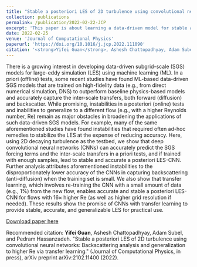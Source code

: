 ```yaml
---
title: "Stable a posteriori LES of 2D turbulence using convolutional neural networks: Backscattering analysis and generalization to higher Re via transfer learning"
collection: publications
permalink: /publication/2022-02-22-JCP
excerpt: 'This paper is about learning a data-driven model for stable and accurate online LES of decaying 2D turbulence.'
date: 2022-02-25
venue: 'Journal of Computational Physics'
paperurl: 'https://doi.org/10.1016/j.jcp.2022.111090'
citation: '<strong>Yifei Guan</strong>, Ashesh Chattopadhyay, Adam Subel, and Pedram Hassanzadeh. "Stable a posteriori LES of 2D turbulence using convolutional neural networks: Backscattering analysis and generalization to higher Re via transfer learning." (Journal of Computational Physics, in press), arXiv preprint arXiv:2102.11400 (2022).'
---
```


There is a growing interest in developing data-driven subgrid-scale (SGS) models for large-eddy simulation (LES) using machine learning (ML). In a priori (offline) tests, some recent studies have found ML-based data-driven SGS models that are trained on high-fidelity data (e.g., from direct numerical simulation, DNS) to outperform baseline physics-based models and accurately capture the inter-scale transfers, both forward (diffusion) and backscatter. While promising, instabilities in a posteriori (online) tests and inabilities to generalize to a different flow (e.g., with a higher Reynolds number, Re) remain as major obstacles in broadening the applications of such data-driven SGS models. For example, many of the same aforementioned studies have found instabilities that required often ad-hoc remedies to stabilize the LES at the expense of reducing accuracy. Here, using 2D decaying turbulence as the testbed, we show that deep convolutional neural networks (CNNs) can accurately predict the SGS forcing terms and the inter-scale transfers in a priori tests, and if trained with enough samples, lead to stable and accurate a posteriori LES-CNN. Further analysis attributes aforementioned instabilities to the disproportionately lower accuracy of the CNNs in capturing backscattering (anti-diffusion) when the training set is small. We also show that transfer learning, which involves re-training the CNN with a small amount of data (e.g., 1%) from the new flow, enables accurate and stable a posteriori LES-CNN for flows with 16× higher Re (as well as higher grid resolution if needed). These results show the promise of CNNs with transfer learning to provide stable, accurate, and generalizable LES for practical use.

[Download paper here](https://doi.org/10.1016/j.jcp.2022.111090)

Recommended citation: <strong>Yifei Guan</strong>, Ashesh Chattopadhyay, Adam Subel, and Pedram Hassanzadeh. "Stable a posteriori LES of 2D turbulence using convolutional neural networks: Backscattering analysis and generalization to higher Re via transfer learning." (Journal of Computational Physics, in press), arXiv preprint arXiv:2102.11400 (2022).
